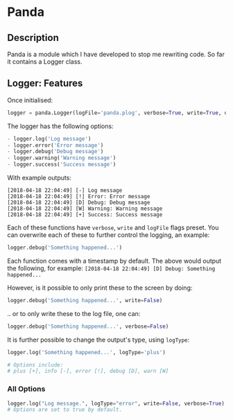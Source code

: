 # Panda

## Description
Panda is a module which I have developed to stop me rewriting code.
So far it contains a Logger class.

## Logger: Features
Once initialised:
```python
logger = panda.Logger(logFile='panda.plog', verbose=True, write=True, debug=True)
```
The logger has the following options:
```python
- logger.log('Log message')
- logger.error('Error message')
- logger.debug('Debug message')
- logger.warning('Warning message')
- logger.success('Success message')
```
With example outputs:
```text
[2018-04-18 22:04:49] [-] Log message
[2018-04-18 22:04:49] [!] Error: Error message
[2018-04-18 22:04:49] [D] Debug: Debug message
[2018-04-18 22:04:49] [W] Warning: Warning message
[2018-04-18 22:04:49] [+] Success: Success message
```

Each of these functions have `verbose`, `write` and `logFile` flags preset.
You can overwrite each of these to further control the logging, an example:

```python
logger.debug('Something happened...')
```
Each function comes with a timestamp by default.
The above would output the following, for example:
`[2018-04-18 22:04:49] [D] Debug: Something happened...`

However, is it possible to only print these to the screen by doing:
```python
logger.debug('Something happened...', write=False)
```
.. or to only write these to the log file, one can:
```python
logger.debug('Something happened...', verbose=False)
```

It is further possible to change the output's type, using `logType`:
```python
logger.log('Something happened...', logType='plus')

# Options include:
# plus [+], info [-], error [!], debug [D], warn [W]
```

### All Options
```python
logger.log("Log message.", logType="error", write=False, verbose=True)
# Options are set to true by default.
```
